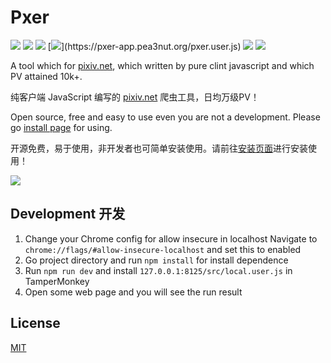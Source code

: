 # Pxer

<p align="left">
	<img src="https://travis-ci.org/pea3nut/Pxer.svg?branch=master" />
	<img src="https://img.shields.io/badge/PV-10k/day-blue.svg" />
	<img src="https://img.shields.io/badge/JavaScript-Pure-green.svg" />
	[<img src="https://img.shields.io/badge/InstallBy-Tampermonkey-green.svg" />](https://pxer-app.pea3nut.org/pxer.user.js)
	<img src="https://img.shields.io/badge/jQuery-No-red.svg" />
	<img src="https://img.shields.io/github/license/pea3nut/Pxer" />
</p>

A tool which for [pixiv.net](https://www.pixiv.net), which written by pure clint javascript and which PV attained 10k+.

纯客户端 JavaScript 编写的 [pixiv.net](https://www.pixiv.net) 爬虫工具，日均万级PV！

Open source, free and easy to use even you are not a development. Please go [install page](http://pxer.pea3nut.org/install) for using.

开源免费，易于使用，非开发者也可简单安装使用。请前往[安装页面](http://pxer.pea3nut.org/install)进行安装使用！

<img src="/src/public/pxer-ui-gif.gif?raw=true" />

## Development 开发

1. Change your Chrome config for allow insecure in localhost
   Navigate to `chrome://flags/#allow-insecure-localhost` and set this to enabled
2. Go project directory and run `npm install` for install dependence
3. Run `npm run dev` and install `127.0.0.1:8125/src/local.user.js` in TamperMonkey
4. Open some web page and you will see the run result


## License

[MIT](http://opensource.org/licenses/MIT)


